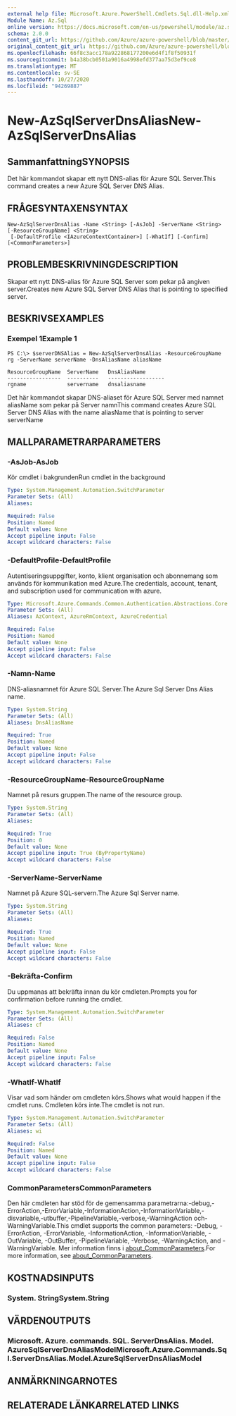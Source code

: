 ```yaml
---
external help file: Microsoft.Azure.PowerShell.Cmdlets.Sql.dll-Help.xml
Module Name: Az.Sql
online version: https://docs.microsoft.com/en-us/powershell/module/az.sql/new-azsqlserverdnsalias
schema: 2.0.0
content_git_url: https://github.com/Azure/azure-powershell/blob/master/src/Sql/Sql/help/New-AzSqlServerDnsAlias.md
original_content_git_url: https://github.com/Azure/azure-powershell/blob/master/src/Sql/Sql/help/New-AzSqlServerDnsAlias.md
ms.openlocfilehash: 66f8c3acc178a922868177200e6d4f1f8f50931f
ms.sourcegitcommit: b4a38bcb0501a9016a4998efd377aa75d3ef9ce8
ms.translationtype: MT
ms.contentlocale: sv-SE
ms.lasthandoff: 10/27/2020
ms.locfileid: "94269887"
---
```

# <span data-ttu-id="67661-101">New-AzSqlServerDnsAlias</span><span class="sxs-lookup"><span data-stu-id="67661-101">New-AzSqlServerDnsAlias</span></span>

## <span data-ttu-id="67661-102">Sammanfattning</span><span class="sxs-lookup"><span data-stu-id="67661-102">SYNOPSIS</span></span>
<span data-ttu-id="67661-103">Det här kommandot skapar ett nytt DNS-alias för Azure SQL Server.</span><span class="sxs-lookup"><span data-stu-id="67661-103">This command creates a new Azure SQL Server DNS Alias.</span></span>

## <span data-ttu-id="67661-104">FRÅGESYNTAXEN</span><span class="sxs-lookup"><span data-stu-id="67661-104">SYNTAX</span></span>

```
New-AzSqlServerDnsAlias -Name <String> [-AsJob] -ServerName <String> [-ResourceGroupName] <String>
 [-DefaultProfile <IAzureContextContainer>] [-WhatIf] [-Confirm] [<CommonParameters>]
```

## <span data-ttu-id="67661-105">PROBLEMBESKRIVNING</span><span class="sxs-lookup"><span data-stu-id="67661-105">DESCRIPTION</span></span>
<span data-ttu-id="67661-106">Skapar ett nytt DNS-alias för Azure SQL Server som pekar på angiven server.</span><span class="sxs-lookup"><span data-stu-id="67661-106">Creates new Azure SQL Server DNS Alias that is pointing to specified server.</span></span>

## <span data-ttu-id="67661-107">BESKRIVS</span><span class="sxs-lookup"><span data-stu-id="67661-107">EXAMPLES</span></span>

### <span data-ttu-id="67661-108">Exempel 1</span><span class="sxs-lookup"><span data-stu-id="67661-108">Example 1</span></span>
```
PS C:\> $serverDNSAlias = New-AzSqlServerDnsAlias -ResourceGroupName rg -ServerName serverName -DnsAliasName aliasName

ResourceGroupName  ServerName   DnsAliasName
-----------------  ----------   ------------------
rgname             servername   dnsaliasname
```

<span data-ttu-id="67661-109">Det här kommandot skapar DNS-aliaset för Azure SQL Server med namnet aliasName som pekar på Server namn</span><span class="sxs-lookup"><span data-stu-id="67661-109">This command creates Azure SQL Server DNS Alias with the name aliasName that is pointing to server serverName</span></span>

## <span data-ttu-id="67661-110">MALLPARAMETRAR</span><span class="sxs-lookup"><span data-stu-id="67661-110">PARAMETERS</span></span>

### <span data-ttu-id="67661-111">-AsJob</span><span class="sxs-lookup"><span data-stu-id="67661-111">-AsJob</span></span>
<span data-ttu-id="67661-112">Kör cmdlet i bakgrunden</span><span class="sxs-lookup"><span data-stu-id="67661-112">Run cmdlet in the background</span></span>

```yaml
Type: System.Management.Automation.SwitchParameter
Parameter Sets: (All)
Aliases:

Required: False
Position: Named
Default value: None
Accept pipeline input: False
Accept wildcard characters: False
```

### <span data-ttu-id="67661-113">-DefaultProfile</span><span class="sxs-lookup"><span data-stu-id="67661-113">-DefaultProfile</span></span>
<span data-ttu-id="67661-114">Autentiseringsuppgifter, konto, klient organisation och abonnemang som används för kommunikation med Azure.</span><span class="sxs-lookup"><span data-stu-id="67661-114">The credentials, account, tenant, and subscription used for communication with azure.</span></span>

```yaml
Type: Microsoft.Azure.Commands.Common.Authentication.Abstractions.Core.IAzureContextContainer
Parameter Sets: (All)
Aliases: AzContext, AzureRmContext, AzureCredential

Required: False
Position: Named
Default value: None
Accept pipeline input: False
Accept wildcard characters: False
```

### <span data-ttu-id="67661-115">-Namn</span><span class="sxs-lookup"><span data-stu-id="67661-115">-Name</span></span>
<span data-ttu-id="67661-116">DNS-aliasnamnet för Azure SQL Server.</span><span class="sxs-lookup"><span data-stu-id="67661-116">The Azure Sql Server Dns Alias name.</span></span>

```yaml
Type: System.String
Parameter Sets: (All)
Aliases: DnsAliasName

Required: True
Position: Named
Default value: None
Accept pipeline input: False
Accept wildcard characters: False
```

### <span data-ttu-id="67661-117">-ResourceGroupName</span><span class="sxs-lookup"><span data-stu-id="67661-117">-ResourceGroupName</span></span>
<span data-ttu-id="67661-118">Namnet på resurs gruppen.</span><span class="sxs-lookup"><span data-stu-id="67661-118">The name of the resource group.</span></span>

```yaml
Type: System.String
Parameter Sets: (All)
Aliases:

Required: True
Position: 0
Default value: None
Accept pipeline input: True (ByPropertyName)
Accept wildcard characters: False
```

### <span data-ttu-id="67661-119">-ServerName</span><span class="sxs-lookup"><span data-stu-id="67661-119">-ServerName</span></span>
<span data-ttu-id="67661-120">Namnet på Azure SQL-servern.</span><span class="sxs-lookup"><span data-stu-id="67661-120">The Azure Sql Server name.</span></span>

```yaml
Type: System.String
Parameter Sets: (All)
Aliases:

Required: True
Position: Named
Default value: None
Accept pipeline input: False
Accept wildcard characters: False
```

### <span data-ttu-id="67661-121">-Bekräfta</span><span class="sxs-lookup"><span data-stu-id="67661-121">-Confirm</span></span>
<span data-ttu-id="67661-122">Du uppmanas att bekräfta innan du kör cmdleten.</span><span class="sxs-lookup"><span data-stu-id="67661-122">Prompts you for confirmation before running the cmdlet.</span></span>

```yaml
Type: System.Management.Automation.SwitchParameter
Parameter Sets: (All)
Aliases: cf

Required: False
Position: Named
Default value: None
Accept pipeline input: False
Accept wildcard characters: False
```

### <span data-ttu-id="67661-123">-WhatIf</span><span class="sxs-lookup"><span data-stu-id="67661-123">-WhatIf</span></span>
<span data-ttu-id="67661-124">Visar vad som händer om cmdleten körs.</span><span class="sxs-lookup"><span data-stu-id="67661-124">Shows what would happen if the cmdlet runs.</span></span>
<span data-ttu-id="67661-125">Cmdleten körs inte.</span><span class="sxs-lookup"><span data-stu-id="67661-125">The cmdlet is not run.</span></span>

```yaml
Type: System.Management.Automation.SwitchParameter
Parameter Sets: (All)
Aliases: wi

Required: False
Position: Named
Default value: None
Accept pipeline input: False
Accept wildcard characters: False
```

### <span data-ttu-id="67661-126">CommonParameters</span><span class="sxs-lookup"><span data-stu-id="67661-126">CommonParameters</span></span>
<span data-ttu-id="67661-127">Den här cmdleten har stöd för de gemensamma parametrarna:-debug,-ErrorAction,-ErrorVariable,-InformationAction,-InformationVariable,-disvariable,-utbuffer,-PipelineVariable,-verbose,-WarningAction och-WarningVariable.</span><span class="sxs-lookup"><span data-stu-id="67661-127">This cmdlet supports the common parameters: -Debug, -ErrorAction, -ErrorVariable, -InformationAction, -InformationVariable, -OutVariable, -OutBuffer, -PipelineVariable, -Verbose, -WarningAction, and -WarningVariable.</span></span> <span data-ttu-id="67661-128">Mer information finns i [about_CommonParameters](http://go.microsoft.com/fwlink/?LinkID=113216).</span><span class="sxs-lookup"><span data-stu-id="67661-128">For more information, see [about_CommonParameters](http://go.microsoft.com/fwlink/?LinkID=113216).</span></span>

## <span data-ttu-id="67661-129">KOSTNADS</span><span class="sxs-lookup"><span data-stu-id="67661-129">INPUTS</span></span>

### <span data-ttu-id="67661-130">System. String</span><span class="sxs-lookup"><span data-stu-id="67661-130">System.String</span></span>

## <span data-ttu-id="67661-131">VÄRDEN</span><span class="sxs-lookup"><span data-stu-id="67661-131">OUTPUTS</span></span>

### <span data-ttu-id="67661-132">Microsoft. Azure. commands. SQL. ServerDnsAlias. Model. AzureSqlServerDnsAliasModel</span><span class="sxs-lookup"><span data-stu-id="67661-132">Microsoft.Azure.Commands.Sql.ServerDnsAlias.Model.AzureSqlServerDnsAliasModel</span></span>

## <span data-ttu-id="67661-133">ANMÄRKNINGAR</span><span class="sxs-lookup"><span data-stu-id="67661-133">NOTES</span></span>

## <span data-ttu-id="67661-134">RELATERADE LÄNKAR</span><span class="sxs-lookup"><span data-stu-id="67661-134">RELATED LINKS</span></span>
